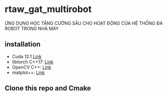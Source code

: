 # rtaw_gat_multirobot
ỨNG DỤNG HỌC TĂNG CƯỜNG SÂU CHO HOẠT ĐỘNG CỦA HỆ THỐNG ĐA ROBOT TRONG NHÀ MÁY
## installation 
- Cuda 12.1 [Link](https://developer.nvidia.com/cuda-12-1-0-download-archive?target_os=Linux&target_arch=x86_64&Distribution=Ubuntu&target_version=20.04&target_type=runfile_local)
- libtorch C++17: [Link](https://pytorch.org/)
- OpenCV C++: [Link](https://docs.opencv.org/4.x/d7/d9f/tutorial_linux_install.html)
- matplot++: [Link](https://alandefreitas.github.io/matplotplusplus/integration/cmake/embed-as-subdirectory/)

## Clone this repo and Cmake
```

```